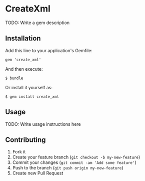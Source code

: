 # CreateXml

TODO: Write a gem description

## Installation

Add this line to your application's Gemfile:

    gem 'create_xml'

And then execute:

    $ bundle

Or install it yourself as:

    $ gem install create_xml

## Usage

TODO: Write usage instructions here

## Contributing

1. Fork it
2. Create your feature branch (`git checkout -b my-new-feature`)
3. Commit your changes (`git commit -am 'Add some feature'`)
4. Push to the branch (`git push origin my-new-feature`)
5. Create new Pull Request
